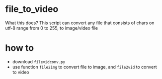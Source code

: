 # file_to_video
What this does? This script can convert any file that consists of chars on utf-8 range from 0 to 255, to image/video file

# how to
- download `filevidconv.py`
- use function `file2img` to convert file to image, and `file2vid` to convert to video